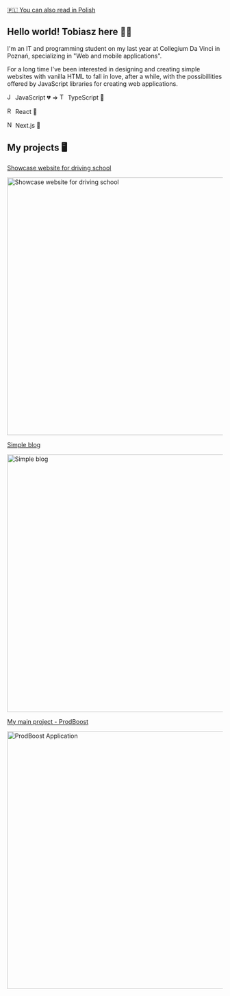 [🇵🇱 You can also read in Polish](https://github.com/tmusial99/tmusial99/blob/main/README_PL.md)

## Hello world! Tobiasz here 🙋‍♂️
I'm an IT and programming student on my last year at Collegium Da Vinci in Poznań, specializing in "Web and mobile applications".

For a long time I've been interested in designing and creating simple websites with vanilla HTML to fall in love, after a while, with the possibillities offered by JavaScript libraries for creating web applications.

<img height="15" src="https://user-images.githubusercontent.com/25181517/117447155-6a868a00-af3d-11eb-9cfe-245df15c9f3f.png" alt="JavaScript" title="JavaScript" /> JavaScript 💔 => <img height="15" src="https://upload.wikimedia.org/wikipedia/commons/thumb/4/4c/Typescript_logo_2020.svg/1200px-Typescript_logo_2020.svg.png" alt="TypeScript" title="TypeScript" /> TypeScript 💙

<img height="15" src="https://user-images.githubusercontent.com/25181517/117448085-96eed600-af3e-11eb-9492-83a3a0fcbfb1.png" alt="React" title="React" /> React 💙

<img height="15" src="https://res.cloudinary.com/practicaldev/image/fetch/s--bFfi21td--/c_imagga_scale,f_auto,fl_progressive,h_420,q_auto,w_1000/https://dev-to-uploads.s3.amazonaws.com/uploads/articles/1jezq143vro1kgimsspm.png" alt="NextJS" title="NextJS" /> Next.js 💙

## My projects 🖥️
[Showcase website for driving school](https://github.com/tmusial99/osk-expert-website)

<img width="600" alt="Showcase website for driving school" src="https://user-images.githubusercontent.com/50043764/174496473-0855da6c-58c7-47ec-8fb4-b305dd758331.png">

[Simple blog](https://github.com/tmusial99/Next.js-blog-app)

<img width="600" alt="Simple blog" src="https://user-images.githubusercontent.com/50043764/174497108-1efdc4a9-d8fc-4c79-914d-6c5280e9837f.png">

[My main project - ProdBoost](https://github.com/tmusial99/ProdBoost-and-API-Next.js)

<img width="600" alt="ProdBoost Application" src="https://user-images.githubusercontent.com/50043764/174497186-8543f7c1-b29b-4ec0-aeb6-95a39a76f7d2.png">




<!--
**tmusial99/tmusial99** is a ✨ _special_ ✨ repository because its `README.md` (this file) appears on your GitHub profile.

Here are some ideas to get you started:


- 🔭 I’m currently working on ...
- 🌱 I’m currently learning ...
- 👯 I’m looking to collaborate on ...
- 🤔 I’m looking for help with ...
- 💬 Ask me about ...
- 📫 How to reach me: ...
- 😄 Pronouns: ...
- ⚡ Fun fact: ...
-->

